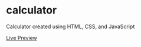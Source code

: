 # calculator
Calculator created using HTML, CSS, and JavaScript

[Live Preview](https://ch4rmelle.github.io/calculator/)
